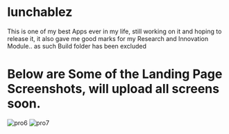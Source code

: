 # lunchablez

This is one of my best Apps ever in my life, still working on it and hoping to release it, it also gave me good marks for my Research and Innovation Module.. as such Build folder has been excluded

# Below are Some of the Landing Page Screenshots, will upload all screens soon.
![pro6](https://github.com/cse21-077/Lunchablez/assets/102771883/3502834d-fe00-4913-88d8-361827b8b6ba)
![pro7](https://github.com/cse21-077/Lunchablez/assets/102771883/909b133a-259b-4273-b3fe-fe03a1bbd6ca)
